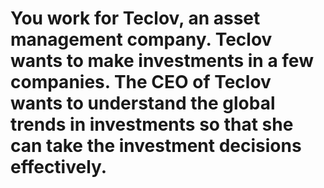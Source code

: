 # You work for Teclov, an asset management company. Teclov wants to make investments in a few companies. The CEO of Teclov wants to understand the global trends in investments so that she can take the investment decisions effectively.
